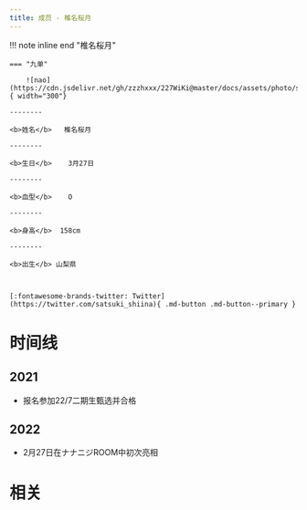 ```yaml
---
title: 成员 - 椎名桜月
---
```


!!! note inline end "椎名桜月"

    === "九单"

        ![nao](https://cdn.jsdelivr.net/gh/zzzhxxx/227WiKi@master/docs/assets/photo/satsuki/9th.jpg){ width="300"}

    --------

    <b>姓名</b>   椎名桜月

    --------

    <b>生日</b>    3月27日

    --------

    <b>血型</b>    O

    --------

    <b>身高</b>  158cm

    --------

    <b>出生</b> 山梨県

  

    [:fontawesome-brands-twitter: Twitter](https://twitter.com/satsuki_shiina){ .md-button .md-button--primary }

# 时间线
## 2021 

- 报名参加22/7二期生甄选并合格

## 2022

- 2月27日在ナナニジROOM中初次亮相

# 相关
